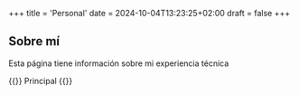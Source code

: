+++
title = 'Personal'
date = 2024-10-04T13:23:25+02:00
draft = false
+++

## Sobre mí

Esta página tiene información sobre mi experiencia técnica

{{<color color="blue" >}}  Principal {{</color>}}